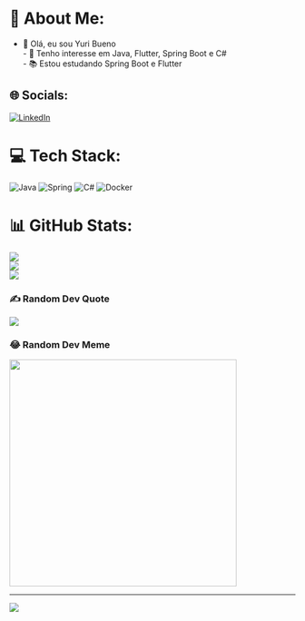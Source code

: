 ﻿# 💫 About Me:
- 👋 Olá, eu sou Yuri Bueno<br>- 👀 Tenho interesse em Java, Flutter, Spring Boot e C#<br>- 📚 Estou estudando Spring Boot e Flutter


## 🌐 Socials:
[![LinkedIn](https://img.shields.io/badge/LinkedIn-%230077B5.svg?logo=linkedin&logoColor=white)](https://linkedin.com/in/https://www.linkedin.com/in/yuri-bueno-1bb89a1a4/) 

# 💻 Tech Stack:
![Java](https://img.shields.io/badge/java-%23ED8B00.svg?style=flat&logo=openjdk&logoColor=white) ![Spring](https://img.shields.io/badge/spring-%236DB33F.svg?style=flat&logo=spring&logoColor=white) ![C#](https://img.shields.io/badge/c%23-%23239120.svg?style=flat&logo=c-sharp&logoColor=white) ![Docker](https://img.shields.io/badge/docker-%230db7ed.svg?style=flat&logo=docker&logoColor=white)
# 📊 GitHub Stats:
![](https://github-readme-stats.vercel.app/api?username=ybueno16&theme=radical&hide_border=false&include_all_commits=true&count_private=true)<br/>
![](https://github-readme-streak-stats.herokuapp.com/?user=ybueno16&theme=radical&hide_border=false)<br/>
![](https://github-readme-stats.vercel.app/api/top-langs/?username=ybueno16&theme=radical&hide_border=false&include_all_commits=true&count_private=true&layout=compact)

### ✍️ Random Dev Quote
![](https://quotes-github-readme.vercel.app/api?type=horizontal&theme=radical)

### 😂 Random Dev Meme
<img src='https://randommeme-five.vercel.app/' style="height: 400px;"/>

---
[![](https://visitcount.itsvg.in/api?id=ybueno16&icon=0&color=6)](https://visitcount.itsvg.in)

<!-- Proudly created with GPRM ( https://gprm.itsvg.in ) -->